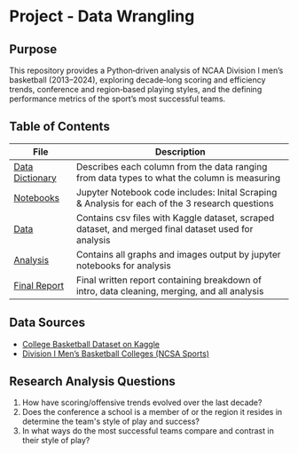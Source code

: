 # Project - Data Wrangling

## Purpose

This repository provides a Python‐driven analysis of NCAA Division I men’s basketball (2013–2024), exploring decade‑long scoring and efficiency trends, conference and region‑based playing styles, and the defining performance metrics of the sport’s most successful teams.

## Table of Contents
| File | Description |
| ------ | ------ |
| [Data Dictionary](Data_Dictionary.md) | Describes each column from the data ranging from data types to what the column is measuring |
| [Notebooks](/Notebooks) | Jupyter Notebook code includes: Inital Scraping & Analysis for each of the 3 research questions |
| [Data](/Data) | Contains csv files with Kaggle dataset, scraped dataset, and merged final dataset used for analysis |
| [Analysis](/Analysis) | Contains all graphs and images output by jupyter notebooks for analysis |
| [Final Report](Final_Report.pdf) | Final written report containing breakdown of intro, data cleaning, merging, and all analysis | 

## Data Sources
- [College Basketball Dataset on Kaggle](https://www.kaggle.com/datasets/andrewsundberg/college-basketball-dataset)  
- [Division I Men’s Basketball Colleges (NCSA Sports)](https://www.ncsasports.org/mens-basketball/division-1-colleges)

## Research Analysis Questions

1.	How have scoring/offensive trends evolved over the last decade?
2.	Does the conference a school is a member of or the region it resides in determine the team's style of play and success?
3.	In what ways do the most successful teams compare and contrast in their style of play?

